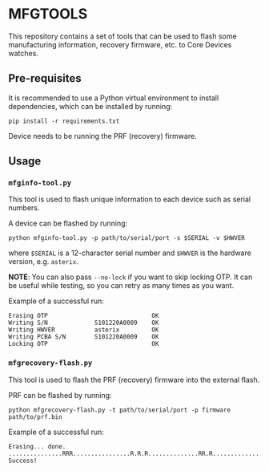 # MFGTOOLS

This repository contains a set of tools that can be used to flash some
manufacturing information, recovery firmware, etc. to Core Devices watches.

## Pre-requisites

It is recommended to use a Python virtual environment to install dependencies,
which can be installed by running:

```
pip install -r requirements.txt
```

Device needs to be running the PRF (recovery) firmware.

## Usage

### `mfginfo-tool.py`

This tool is used to flash unique information to each device such as serial
numbers.

A device can be flashed by running:

```
python mfginfo-tool.py -p path/to/serial/port -s $SERIAL -v $HWVER
```

where `$SERIAL` is a 12-character serial number and `$HWVER` is the hardware
version, e.g. `asterix`.

**NOTE**: You can also pass `--no-lock` if you want to skip locking OTP.
It can be useful while testing, so you can retry as many times as you want.

Example of a successful run:

```
Erasing OTP                             OK
Writing S/N             S101220A0009    OK
Writing HWVER           asterix         OK
Writing PCBA S/N        S101220A0009    OK
Locking OTP                             OK
```

### `mfgrecovery-flash.py`

This tool is used to flash the PRF (recovery) firmware into the external flash.

PRF can be flashed by running:

```
python mfgrecovery-flash.py -t path/to/serial/port -p firmware path/to/prf.bin
```

Example of a successful run:

```
Erasing... done.
...............RRR................R.R.R..............RR.R..............R...R..............R.RR................RR..R.............R...R..............R.RR................RR................RR...............R..R................RR...............RRR................RR.......R..........R......R..........R.......R.........R....R.R.
Success!
```
